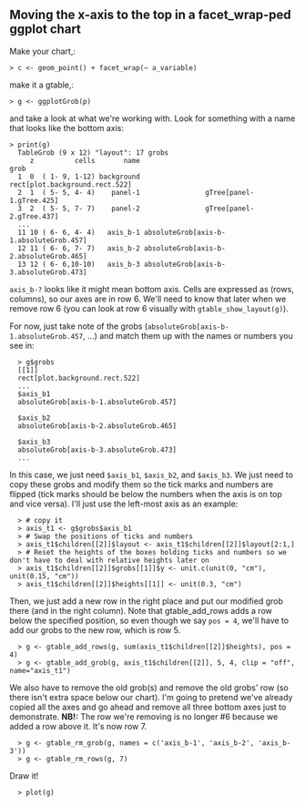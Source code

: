 ## Moving the x-axis to the top in a facet_wrap-ped ggplot chart
Make your chart,:

    > c <- geom_point() + facet_wrap(~ a_variable)
  
make it a gtable,:

    > g <- ggplotGrob(p)

and take a look at what we're working with. Look for something with a name that looks like the bottom axis:

    > print(g)
      TableGrob (9 x 12) "layout": 17 grobs
         z          cells       name                                    grob
      1  0  ( 1- 9, 1-12) background          rect[plot.background.rect.522]
      2  1  ( 5- 5, 4- 4)    panel-1                gTree[panel-1.gTree.425]
      3  2  ( 5- 5, 7- 7)    panel-2                gTree[panel-2.gTree.437]
      ...
      11 10 ( 6- 6, 4- 4)   axis_b-1 absoluteGrob[axis-b-1.absoluteGrob.457]
      12 11 ( 6- 6, 7- 7)   axis_b-2 absoluteGrob[axis-b-2.absoluteGrob.465]
      13 12 ( 6- 6,10-10)   axis_b-3 absoluteGrob[axis-b-3.absoluteGrob.473]
  
`axis_b-?` looks like it might mean bottom axis. Cells are expressed as (rows, columns), so our axes are in row 6. We'll need to know that later when we remove row 6 (you can look at row 6 visually with `gtable_show_layout(g)`).

For now, just take note of the grobs (`absoluteGrob[axis-b-1.absoluteGrob.457`, ...) and match them up with the names or numbers you see in:

      > g$grobs
      [[1]]
      rect[plot.background.rect.522]
      ...
      $axis_b1
      absoluteGrob[axis-b-1.absoluteGrob.457]
      
      $axis_b2
      absoluteGrob[axis-b-2.absoluteGrob.465]
      
      $axis_b3
      absoluteGrob[axis-b-3.absoluteGrob.473]
      ...

In this case, we just need `$axis_b1`, `$axis_b2`, and `$axis_b3`. We just need to copy these grobs and modify them so the tick marks and numbers are flipped (tick marks should be below the numbers when the axis is on top and vice versa). I'll just use the left-most axis as an example:

      > # copy it
      > axis_t1 <- g$grobs$axis_b1
      > # Swap the positions of ticks and numbers
      > axis_t1$children[[2]]$layout <- axis_t1$children[[2]]$layout[2:1,]
      > # Reset the heights of the boxes holding ticks and numbers so we don't have to deal with relative heights later on
      > axis_t1$children[[2]]$grobs[[1]]$y <- unit.c(unit(0, "cm"), unit(0.15, "cm"))
      > axis_t1$children[[2]]$heights[[1]] <- unit(0.3, "cm")
  
Then, we just add a new row in the right place and put our modified grob there (and in the right column). Note that gtable_add_rows adds a row below the specified position, so even though we say `pos = 4`, we'll have to add our grobs to the new row, which is row 5.
  
      > g <- gtable_add_rows(g, sum(axis_t1$children[[2]]$heights), pos = 4)
      > g <- gtable_add_grob(g, axis_t1$children[[2]], 5, 4, clip = "off", name="axis_t1")

We also have to remove the old grob(s) and remove the old grobs' row (so there isn't extra space below our chart). I'm going to pretend we've already copied all the axes and go ahead and remove all three bottom axes just to demonstrate. **NB!:** The row we're removing is no longer #6 because we added a row above it. It's now row 7.

      > g <- gtable_rm_grob(g, names = c('axis_b-1', 'axis_b-2', 'axis_b-3'))
      > g <- gtable_rm_rows(g, 7)

Draw it!

      > plot(g)
